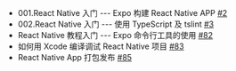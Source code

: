 - 001.React Native 入门 --- Expo 构建 React Native APP [#2](https://github.com/felix-cao/Blog/issues/2)
- 002.React Native 入门 --- 使用 TypeScript 及 tslint [#3](https://github.com/felix-cao/Blog/issues/3)
- React Native 教程入门 --- Expo 命令行工具的使用 [#82](https://github.com/felix-cao/Blog/issues/82)
- 如何用 Xcode 编译调试 React Native 项目 [#83](https://github.com/felix-cao/Blog/issues/83)
- React Native App 打包发布 [#85](https://github.com/felix-cao/Blog/issues/85)
